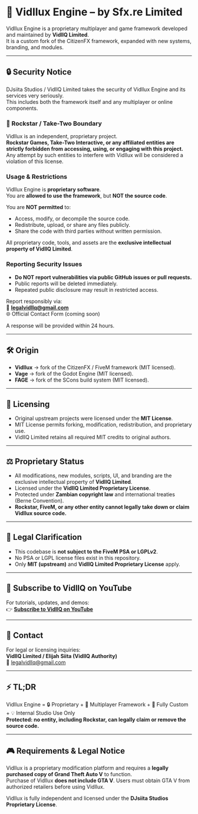 # 🚀 Vidllux Engine – by Sfx.re Limited

Vidllux Engine is a proprietary multiplayer and game framework developed and maintained by **VidllQ Limited**.  
It is a custom fork of the CitizenFX framework, expanded with new systems, branding, and modules.

---

## 🔒 Security Notice

DJsiita Studios / VidllQ Limited takes the security of Vidllux Engine and its services very seriously.  
This includes both the framework itself and any multiplayer or online components.

### 🚫 Rockstar / Take-Two Boundary
Vidllux is an independent, proprietary project.  
**Rockstar Games, Take-Two Interactive, or any affiliated entities are strictly forbidden from accessing, using, or engaging with this project.**  
Any attempt by such entities to interfere with Vidllux will be considered a violation of this license.

### Usage & Restrictions
Vidllux Engine is **proprietary software**.  
You are **allowed to use the framework**, but **NOT the source code**.

You are **NOT permitted** to:
- Access, modify, or decompile the source code.  
- Redistribute, upload, or share any files publicly.  
- Share the code with third parties without written permission.  

All proprietary code, tools, and assets are the **exclusive intellectual property of VidllQ Limited**.

### Reporting Security Issues
- **Do NOT report vulnerabilities via public GitHub issues or pull requests.**  
- Public reports will be deleted immediately.  
- Repeated public disclosure may result in restricted access.  

Report responsibly via:  
📧 **legalvidllq@gmail.com**  
🌐 Official Contact Form (coming soon)

A response will be provided within 24 hours.

---

## 🛠 Origin

- **Vidllux** → fork of the CitizenFX / FiveM framework (MIT licensed).  
- **Vage** → fork of the Godot Engine (MIT licensed).  
- **FAGE** → fork of the SCons build system (MIT licensed).  

---

## 📜 Licensing

- Original upstream projects were licensed under the **MIT License**.  
- MIT License permits forking, modification, redistribution, and proprietary use.  
- VidllQ Limited retains all required MIT credits to original authors.  

---

## ⚖️ Proprietary Status

- All modifications, new modules, scripts, UI, and branding are the  
  exclusive intellectual property of **VidllQ Limited**.  
- Licensed under the **VidllQ Limited Proprietary License**.  
- Protected under **Zambian copyright law** and international treaties  
  (Berne Convention).  
- **Rockstar, FiveM, or any other entity cannot legally take down or claim Vidllux source code.**

---

## 📌 Legal Clarification

- This codebase is **not subject to the FiveM PSA or LGPLv2**.  
- No PSA or LGPL license files exist in this repository.  
- Only **MIT (upstream)** and **VidllQ Limited Proprietary License** apply.  

---

## 🎥 Subscribe to VidllQ on YouTube

For tutorials, updates, and demos:  
👉 [**Subscribe to VidllQ on YouTube**](https://www.youtube.com/@Mrsiita)

---

## 📧 Contact

For legal or licensing inquiries:  
**VidllQ Limited / Elijah Siita (VidllQ Authority)**  
📧 legalvidllq@gmail.com  

---

## ⚡ TL;DR

Vidllux Engine = 🔒 Proprietary + 🚀 Multiplayer Framework + 🎨 Fully Custom + 💡 Internal Studio Use Only  
**Protected: no entity, including Rockstar, can legally claim or remove the source code.**

---

## 🎮 Requirements & Legal Notice

Vidllux is a proprietary modification platform and requires a **legally purchased copy of Grand Theft Auto V** to function.  
Purchase of Vidllux **does not include GTA V**. Users must obtain GTA V from authorized retailers before using Vidllux.  

Vidllux is fully independent and licensed under the **DJsiita Studios Proprietary License**.  
